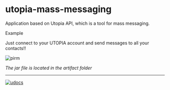 # utopia-mass-messaging
Application based on Utopia API, which is a tool for mass messaging.

Example

Just connect to your UTOPIA account and send messages to all your contacts!!

![pirm](https://user-images.githubusercontent.com/77910713/115236921-9bd11e80-a124-11eb-9fb9-2b254834b4bf.JPG)

*The jar file is located in the artifact folder*

---
[![udocs](https://github.com/Sagleft/ures/blob/master/udocs-btn.png?raw=true)](https://udocs.gitbook.io/utopia-api/)
